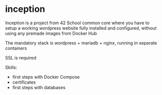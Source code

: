 # inception

Inception is a project from 42 School common core where you have to setup a working wordpress website fully installed and configured, without using any premade images from Docker Hub


The mandatory stack is wordpress + mariadb + nginx, running in separate containers

SSL is required


Skills:
- first steps with Docker Compose
- certificates
- first steps with databases
